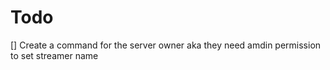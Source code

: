 # Todo

[] Create a command for the server owner aka they need amdin permission to set streamer name
